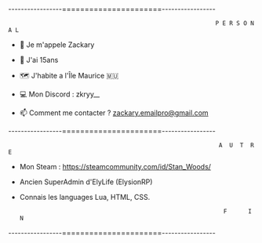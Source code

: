 -----------------======================-----------------
                    
                    
                                                               P E R S O N A L

- 👤 Je m'appele Zackary

- 👤 J'ai 15ans 

- 🗺️ J'habite a l'Île Maurice 🇲🇺

- 💻 Mon Discord : zkryy__

- 📫 Comment me contacter ? zackary.emailpro@gmail.com


-----------------======================-----------------


                                                                A  U  T  R  E  

- Mon Steam : https://steamcommunity.com/id/Stan_Woods/

- Ancien SuperAdmin d'ElyLife (ElysionRP)

- Connais les languages Lua, HTML, CSS. 


                                                                F      I     N

-----------------======================-----------------
